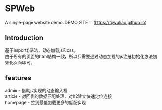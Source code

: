 # SPWeb
A single-page website demo. 
DEMO SITE： (https://tqwuliao.github.io) 

## Introduction
基于import()语法，动态加载js和css。  
由于所有的页面的html结构一致，所以只需要通过动态加载的js注册初始化方法初始化页面即可。

## features
admin - 借助js实现的动态输入框  
article - 对回传的数据匹配处理，对h2建立快速定位连接  
homepage - 拉到最低加载更多的低配实现  


